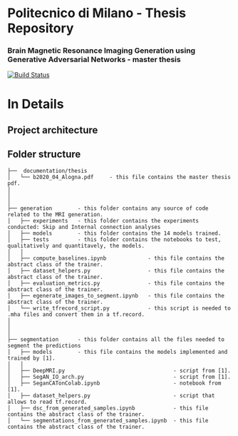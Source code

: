 # Politecnico di Milano - Thesis Repository

### Brain Magnetic Resonance Imaging Generation using Generative Adversarial Networks - master thesis

[![Build Status](https://travis-ci.org/joemccann/dillinger.svg?branch=master)](https://travis-ci.org/joemccann/dillinger)


# In Details

Project architecture 
--------------

Folder structure
--------------

```
├──  documentation/thesis
│   └── b2020_04_Alogna.pdf     - this file contains the master thesis pdf.
│ 
│
│
├── generation        - this folder contains any source of code related to the MRI generation.
│   ├── experiments   - this folder contains the experiments conducted: Skip and Internal connection analyses
│   ├── models        - this folder contains the 14 models trained. 
│   ├── tests         - this folder contains the notebooks to test, qualitatively and quantitavely, the models.
│   │
│   ├── compute_baselines.ipynb             - this file contains the abstract class of the trainer.
│   ├── dataset_helpers.py                  - this file contains the abstract class of the trainer.
│   ├── evaluation_metrics.py               - this file contains the abstract class of the trainer.
│   ├── egenerate_images_to_segment.ipynb   - this file contains the abstract class of the trainer. 
│   └── write_tfrecord_script.py            - this script is needed to .mha files and convert them in a tf.record.
│
│
│
├── segmentation      - this folder contains all the files needed to segment the predictions
│   ├── models        - this file contains the models implemented and trained by [1].
│   │
│   ├── DeepMRI.py                                  - script from [1].
│   ├── SegAN_IO_arch.py                            - script from [1].
│   ├── SeganCATonColab.ipynb                       - notebook from [1].
│   ├── dataset_helpers.py                          - script that allows to read tf.record.
│   ├── dsc_from_generated_samples.ipynb            - this file contains the abstract class of the trainer.
│   └── segmentations_from_generated_samples.ipynb  - this file contains the abstract class of the trainer.

